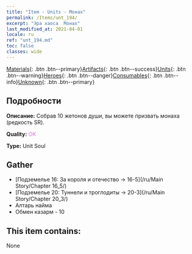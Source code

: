 ```yaml
---
title: "Item - Units - Монах"
permalink: /Items/unt_194/
excerpt: "Эра хаоса  Монах"
last_modified_at: 2021-04-01
locale: ru
ref: "unt_194.md"
toc: false
classes: wide
---
```

 [Materials](/ru/Items/){: .btn .btn--primary}[Artifacts](/ru/Items/Artifacts/){: .btn .btn--success}[Units](/ru/Items/Units/){: .btn .btn--warning}[Heroes](/ru/Items/Heroes/){: .btn .btn--danger}[Consumables](/ru/Items/Consumables/){: .btn .btn--info}[Unknown](/ru/Items/Unknown/){: .btn .btn--primary}

## Подробности
 **Описание:** Собрав 10 жетонов души, вы можете призвать монаха (редкость SR).

 **Quality:** <span style="color: #DA70D6">OK</span>

 **Type:** Unit Soul

## Gather

*    [Подземелье 16: За короля и отечество -> 16-5](/ru/Main Story/Chapter 16_5/) 
*    [Подземелье 20: Туннели и троглодиты -> 20-3](/ru/Main Story/Chapter 20_3/) 
*    Алтарь найма 
*    Обмен казарм - 10 

## This item contains:

  None

